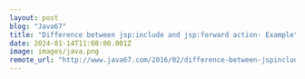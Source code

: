 ```yaml
---
layout: post
blog: "Java67"
title: "Difference between jsp:include and jsp:forward action- Example"
date: 2024-01-14T11:08:00.001Z
image: images/java.png
remote_url: "http://www.java67.com/2016/02/difference-between-jspinclude-and-forward-in-JSP.html"
---
```

